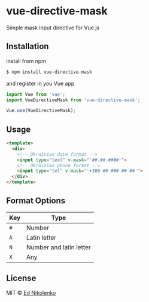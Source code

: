 # vue-directive-mask
Simple mask input directive for Vue.js

## Installation

install from npm
```bash
$ npm install vue-directive-mask
```
and register in you Vue app
```js
import Vue from 'vue';
import VueDirectiveMask from 'vue-directive-mask';

Vue.use(VueDirectiveMask);
```

## Usage

```html
<template>
  <div>
    <!-- Ukrainian date format -->
    <input type="text" v-mask="'##.##.####'">
    <!-- Ukrainian phone format -->
    <input type="tel" v-mask="'+380 ## ###-##-##'">
  </div>
</template>
```

## Format Options

| Key | Type                    |
| --- | ----------------------- |
| `#` | Number                  |
| `A` | Latin letter            |
| `N` | Number and latin letter |
| `X` | Any                     |

## License

MIT © [Ed Nikolenko](https://github.com/ednikolenko)
